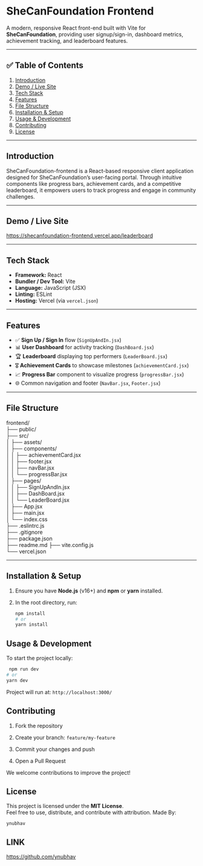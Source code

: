 
# SheCanFoundation Frontend

A modern, responsive React front-end built with Vite for **SheCanFoundation**, providing user signup/sign-in, dashboard metrics, achievement tracking, and leaderboard features.

---

## ✅ Table of Contents

1. [Introduction](#introduction)  
2. [Demo / Live Site](#demo--live-site)  
3. [Tech Stack](#tech-stack)  
4. [Features](#features)  
5. [File Structure](#file-structure)  
6. [Installation & Setup](#installation--setup)  
7. [Usage & Development](#usage--development)  
8. [Contributing](#contributing)  
9. [License](#license)

---

## Introduction

SheCanFoundation-frontend is a React-based responsive client application designed for SheCanFoundation’s user-facing portal. Through intuitive components like progress bars, achievement cards, and a competitive leaderboard, it empowers users to track progress and engage in community challenges.

---

## Demo / Live Site

https://shecanfoundation-frontend.vercel.app/leaderboard

---

## Tech Stack

- **Framework:** React  
- **Bundler / Dev Tool:** Vite  
- **Language:** JavaScript (JSX)  
- **Linting:** ESLint
- **Hosting:** Vercel (via `vercel.json`)

---

## Features

- ✅ **Sign Up / Sign In** flow (`SignUpAndIn.jsx`)  
- 📊 **User Dashboard** for activity tracking (`DashBoard.jsx`)  
- 🏆 **Leaderboard** displaying top performers (`LeaderBoard.jsx`)  
- 🎖️ **Achievement Cards** to showcase milestones (`achievementCard.jsx`)  
- 📈 **Progress Bar** component to visualize progress (`progressBar.jsx`)  
- 🌐 Common navigation and footer (`NavBar.jsx`, `Footer.jsx`)  

---

## File Structure

frontend/  
├── public/  
├── src/  
│ ├── assets/  
│ ├── components/  
│ │ ├── achievementCard.jsx  
│ │ ├── footer.jsx  
│ │ ├── navBar.jsx  
│ │ └── progressBar.jsx  
│ ├── pages/  
│ │ ├── SignUpAndIn.jsx  
│ │ ├── DashBoard.jsx  
│ │ └── LeaderBoard.jsx  
│ ├── App.jsx  
│ ├── main.jsx  
│ └── index.css  
├── .eslintrc.js  
├── .gitignore  
├── package.json  
├── readme.md
├── vite.config.js  
└── vercel.json

---

## Installation & Setup

1. Ensure you have **Node.js** (v16+) and **npm** or **yarn** installed.  
2. In the root directory, run:

   ```bash
   npm install
   # or
   yarn install
## Usage & Development

To start the project locally:
 ```bash
  npm run dev
# or
yarn dev
```
Project will run at: `http://localhost:3000/`
## Contributing

1.  Fork the repository
    
2.  Create your branch: `feature/my-feature`
    
3.  Commit your changes and push
    
4.  Open a Pull Request
    

We welcome contributions to improve the project!
## License

This project is licensed under the **MIT License**.  
Feel free to use, distribute, and contribute with attribution.
Made By: 
```
ynubhav
```
## LINK
https://github.com/ynubhav